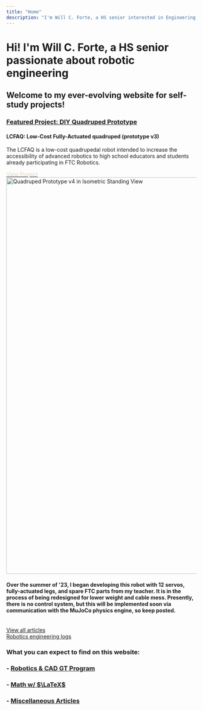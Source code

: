 ```yaml
---
title: "Home"
description: "I'm Will C. Forte, a HS senior interested in Engineering."
---
```


# <h1 class="mt-8">Hi! I'm Will C. Forte, a HS senior passionate about robotic engineering</h1>

## Welcome to my ever-evolving website for self-study projects!

<div class="flex flex-col-2 mt-4 mb-10 centerelement">
        <div class="flex flex-col">
            <h3><span class="link"><a href="/robotics/quadruped">Featured Project: DIY Quadruped Prototype</a></span></h3>
            <h4>LCFAQ: Low-Cost Fully-Actuated quadruped (prototype v3)</h4>
            <p>The LCFAQ is a low-cost quadrupedal robot intended to increase the accessibility of advanced robotics to high school educators and students already participating in FTC Robotics.</p>
            <a href="/robotics/quadruped"><div class="bg-black text-white pl-4 pr-4 py-2 w-fit text-2xl shadow-xl mb-5 m-auto mt-5 self-center" style="color: #E0D2BD">View Project <i  class="fa-sharp fa-solid fa-chevron-right"></i></div></a>
        </div>
        <div class="ml-8">
            <a href="/robotics/quadruped">
                <img src="media/quad_canon_prone.JPG" alt="Quadruped Prototype v4 in Isometric Standing View" class="img border-black border-r-8 border-b-8" style="width: 75em;">
            </a>
        </div>
    </div>

<!-- ### <span class="link centerelement">[Featured Project: DIY Quadruped Prototype](/robotics/quadruped) -->

<!-- <a href="/robotics/quadruped">![Quadruped Beta Prototype](media/quadruped_v1.png){.img .border-black .border-r-8 .border-b-8}</a> -->

#### <span class="centerelement">Over the summer of '23, I began developing this robot with 12 servos, fully-actuated legs, and spare FTC parts from my teacher. It is in the process of being redesigned for lower weight and cable mess. Presently, there is no control system, but this will be implemented soon via communication with the MuJoCo physics engine, so keep posted.</span>

<br>

<div class="bg-black text-white pl-4 py-2 w-fit text-2xl shadow-xl mb-5 spacei">
    <a href="/articles" class="nounderline">
        View all articles
        <i class="fa-regular fa-file-lines text-white mr-2"></i>
        <div class="inline text-white px-6 py-2 w-fit font-bold hover:bg-white hover:text-black transition ease-in-out duration-700 not-italic font-bold text-md"> <i class="fa-solid fa-arrow-right"></i> </div>
    </a>
</div>

<div class="bg-black text-white pl-4 py-2 w-fit text-2xl shadow-xl mb-5 spacei">
    <a href="/robotics" class="nounderline">
        Robotics engineering logs
        <i class="fa-regular fa-note-sticky mr-2"></i>
        <div class="inline text-white px-6 py-2 w-fit font-bold hover:bg-white hover:text-black transition ease-in-out duration-700 not-italic font-bold text-md"> <i class="fa-solid fa-arrow-right"></i> </div>
    </a>
</div>

### What you can expect to find on this website:

### - [Robotics \& CAD GT Program](/robotics)

### - [Math w/ $\LaTeX$](/calculus)

### - [Miscellaneous Articles](/articles)
